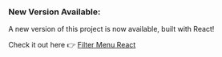 ### New Version Available:

A new version of this project is now available, built with React!

Check it out here 👉 [Filter Menu React](https://github.com/feramjo-webdev/filter-menu-react.git)
